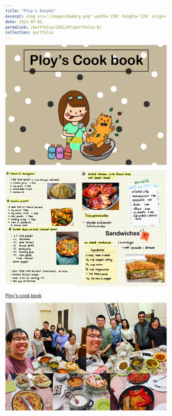 ```yaml
---
title: "Ploy's Konyha"
excerpt: <img src='/images/bakery.png' width='230' height='170' align="right" hspace="20"> 
date: 2021-07-01
permalink: /portfolio/2021/07/portfolio-8/
collection: portfolio
---
```


<p align="center">
  <img src="/images/cook book.png">
</p>

<p align="center">
  <img src="/images/menu.png">
</p>

[Ploy's cook book](https://drive.google.com/file/d/1I5gjOraxSstBxdUlQM-y1t1blBar-wM8/view?usp=sharing)

<p align="center">
  <img src="/images/kitchen.png">
</p>
